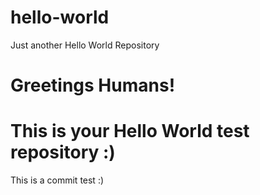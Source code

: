 # hello-world
Just another Hello World Repository 

# Greetings Humans!
# This is your Hello World test repository :)
This is a commit test :) 
